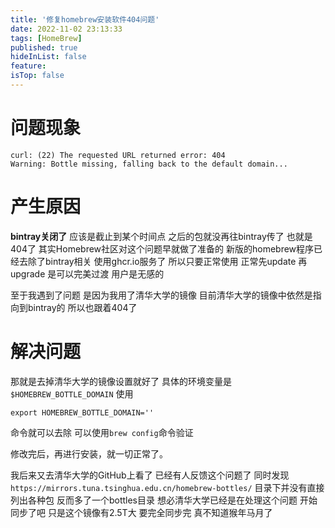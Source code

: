 ```yaml
---
title: '修复homebrew安装软件404问题'
date: 2022-11-02 23:13:33
tags: [HomeBrew]
published: true
hideInList: false
feature: 
isTop: false
---
```

# 问题现象

```shell
curl: (22) The requested URL returned error: 404
Warning: Bottle missing, falling back to the default domain...
```

# 产生原因

**bintray关闭了**
应该是截止到某个时间点
之后的包就没再往bintray传了
也就是404了
其实Homebrew社区对这个问题早就做了准备的
新版的homebrew程序已经去除了bintray相关
使用ghcr.io服务了
所以只要正常使用
正常先update
再upgrade
是可以完美过渡
用户是无感的

至于我遇到了问题
是因为我用了清华大学的镜像
目前清华大学的镜像中依然是指向到bintray的
所以也跟着404了

# 解决问题

那就是去掉清华大学的镜像设置就好了
具体的环境变量是
`$HOMEBREW_BOTTLE_DOMAIN`
使用
```shell
export HOMEBREW_BOTTLE_DOMAIN=''
```
命令就可以去除
可以使用`brew config`命令验证


修改完后，再进行安装，就一切正常了。

我后来又去清华大学的GitHub上看了
已经有人反馈这个问题了
同时发现`https://mirrors.tuna.tsinghua.edu.cn/homebrew-bottles/` 目录下并没有直接列出各种包
反而多了一个bottles目录
想必清华大学已经是在处理这个问题
开始同步了吧
只是这个镜像有2.5T大
要完全同步完
真不知道猴年马月了
